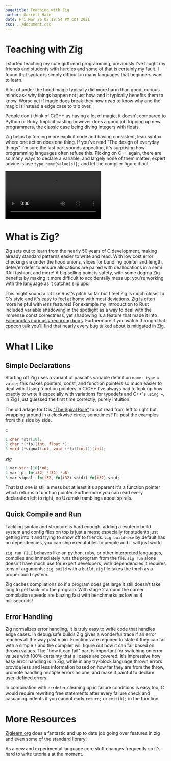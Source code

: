 ```yaml
---
pagetitle: Teaching with Zig
author: Garrett Hale
date: Fri Mar 26 02:19:54 PM CDT 2021
css: ../document.css
---
```


Teaching with Zig
=================

I started teaching my cute girlfriend programming, previously I've taught my
friends and students with hurdles and some of that is certainly my fault. I
found that syntax is simply difficult in many languages that beginners want to
learn.

A lot of under the hood magic typically did more harm than good, curious minds
ask why things happen not just how, and it typically benefits them to know.
Worse yet if magic does break they now _need_ to know why and the magic is
instead a edge case to trip over.

People don't think of C/C++ as having a lot of magic, it doesn't compared to
Python or Ruby. Implicit casting however does a good job tripping up new
programmers, the classic case being diving integers with floats.

Zig helps by forcing more explicit code and having consistent, lean syntax where
one action does one thing. If you've read "The design of everyday things" I'm
sure the last part sounds appealing, it's surprising how programming languages
often refuse this. Picking on C++ again, there are so many ways to declare a
variable, and largely none of them matter; expert advice is use `type
name{value(s)};` and let the compiler figure it out.

![initialize meme haha](https://i.imgur.com/3wlxtI0.mp4)

What is Zig?
============

Zig sets out to learn from the nearly 50 years of C development, making already
standard patterns easier to write and read. With low cost error checking via
under the hood unions, slices for bundling pointer and length, defer/errdefer
to ensure allocations are paired with deallocations in a semi RAII fashion, and
more! A big selling point is safety, with some dogma Zig benefits by making it
more difficult to accidentally mess up; you're working with the language as it
catches slip ups.

This might sound a lot like Rust's pitch so far but I feel Zig is much closer to
C's style and it's easy to feel at home with most deviations. Zig is often more
helpful with _less_ features! For example my introduction to Rust included
variable shadowing in the spotlight as a way to deal with the immense const
correctness, yet shadowing is a feature that made it into [Facebook's curiously
recurring bugs](https://youtu.be/lkgszkPnV8g). Furthermore if you watch through
that cppcon talk you'll find that nearly every bug talked about is mitigated in
Zig.

What I Like
===========

Simple Declarations
-------------------

Starting off Zig uses a variant of pascal's variable definition `name: type =
value;` this makes pointers, const, and function pointers so much easier to deal
with. Using function pointers in C/C++ I've always had to look up how exactly to
write it especially with variations for typedefs and C++'s `using =`, in Zig I
just guessed the first time correctly; purely intuition.

The old adage for C is
["The Spiral Rule"](http://c-faq.com/decl/spiral.anderson.html) to not read from
left to right but wrapping around in a clockwise circle, sometimes? I'll post
the examples from this side by side.

*c*

```c
1 char *str[10];
2 char *(*fp)(int, float *);
3 void (*signal(int, void (*fp)(int)))(int);
```

*zig*

```rs
1 var str: [10]*u8;
2 var fp: fn(i32, *f32) *u8;
3 var signal: fn(i32, fn(i32) void)) fn(i32) void;
```

That last one is still a mess but at least it's apparent it's a function pointer
which returns a function pointer. Furthermore you can read every declaration
left to right, no Uzumaki ramblings about spirals.

Quick Compile and Run
--------------------

Tackling syntax and structure is hard enough, adding a esoteric build system and
config files on top is just a mess; especially for students just getting into it
and trying to show off to friends. `zig build-exe` by default has no
dependencies, you can ship executables to people and it will just work!

`zig run FILE` behaves like an python, ruby, or other interpreted languages,
compiles and immediately runs the program from the file. `zig run` alone doesn't
have much use for expert developers, with dependencies it requires tons of
arguments; `zig build` with a `build.zig` file takes the torch as a proper
build system.

Zig caches compilations so if a program does get large it still doesn't take
long to get back into the program. With stage 2 around the corner compilation
speeds are blazing fast with benchmarks as low as 4 milliseconds!

Error Handling
--------------

Zig normalizes error handling, it is truly easy to write code that handles edge
cases. In debug/safe builds Zig gives a wonderful trace if an error reaches all
the way past main. Functions are required to state if they can fail with a
simple `!` and the compiler will figure out how it can fail based on thrown
values. The "how it can fail" part is important for switching on error values
with 100% certainty that all cases are covered. It's impressive how easy error
handling is in Zig, while in any try-block language thrown errors provide less
and less information based on how far they are from the throw, promote handling
multiple errors as one, and make it painful to declare user-defined errors.

In combination with `errdefer` cleaning up in failure conditions is easy too,
C would require rewriting free statements after every failure check and
cascading indents if you cannot early `return;` or `exit(0);` in the function.

More Resources
==============

[Ziglearn.org](https://ziglearn.org/chapter-1/) does a fantastic and up to date
job going over features in zig and even some of the standard library!

As a new and experimental language core stuff changes frequently so it's hard to
write tutorials at the moment.
